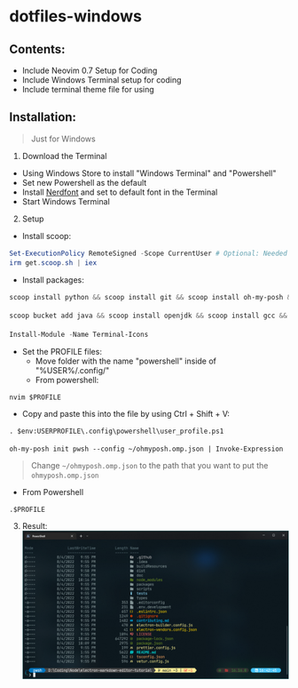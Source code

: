 # dotfiles-windows

## Contents:
 - Include Neovim 0.7 Setup for Coding
 - Include Windows Terminal setup for coding
 - Include terminal theme file for using

## Installation:
> Just for Windows

1. Download the Terminal
- Using Windows Store to install "Windows Terminal" and "Powershell"
- Set new Powershell as the default
- Install [Nerdfont](https://www.nerdfonts.com/) and set to default font in the Terminal
- Start Windows Terminal

2. Setup
- Install scoop:
```powershell
Set-ExecutionPolicy RemoteSigned -Scope CurrentUser # Optional: Needed to run a remote script the first time
irm get.scoop.sh | iex
```
- Install packages:
```powershell
scoop install python && scoop install git && scoop install oh-my-posh && scoop install nvm && scoop install sudo && nvm install lts && sudo nvm use lts

scoop bucket add java && scoop install openjdk && scoop install gcc && scoop install neovim

Install-Module -Name Terminal-Icons
```

- Set the PROFILE files:
  - Move folder with the name "powershell" inside of "%USER%/.config/"
  - From powershell:
 
```
nvim $PROFILE
```

  - Copy and paste this into the file by using Ctrl + Shift + V:

```
. $env:USERPROFILE\.config\powershell\user_profile.ps1

oh-my-posh init pwsh --config ~/ohmyposh.omp.json | Invoke-Expression

```
> Change `~/ohmyposh.omp.json` to the path that you want to put the `ohmyposh.omp.json`

  - From Powershell
```
.$PROFILE
```

3. Result:
![image](./images/image.png)
